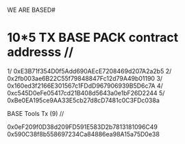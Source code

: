 WE ARE BASED#

# 10*5 TX BASE PACK contract addresss //

1/ 0xE3B71f354D0f5Add690AEcE7208469d207A2a2b5
2/ 0x2fb003ae6B22C55f79848847Fc12d79A49b01190 
3/ 0x160ed3f2166E301567c1FDdD967906939B5D6c7A
4/ 0xc545D0eFe05417cd21B408d5643a0e1bF26D2244
5/ 0xBe0EA195ce9AA33E5cb27d8cD7481c0C3FDc038a


BASE Tools Tx (9) //

0x0eF209f0D38d209FD591E583D2b7813181096C49
0x590C38f8b558697234Ca84886ea98A15a75D0e38

